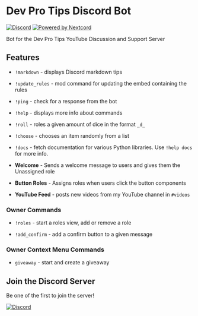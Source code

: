 # Dev Pro Tips Discord Bot

[![Discord](https://img.shields.io/discord/819650821314052106?color=7289DA&logo=discord&logoColor=white)](https://discord.gg/fPrdqh3Zfu "Dev Pro Tips Discussion & Support Server")
[![Powered by Nextcord](https://custom-icon-badges.herokuapp.com/badge/-Powered%20by%20Nextcord-0d1620?logo=nextcord)](https://github.com/nextcord/nextcord "Powered by Nextcord Python API Wrapper")

Bot for the Dev Pro Tips YouTube Discussion and Support Server

## Features

* `!markdown` - displays Discord markdown tips

* `!update_rules` - mod command for updating the embed containing the rules

* `!ping` - check for a response from the bot

* `!help` - displays more info about commands

* `!roll` - roles a given amount of dice in the format `_d_`

* `!choose` - chooses an item randomly from a list

* `!docs` - fetch documentation for various Python libraries. Use `!help docs` for more info.

* **Welcome** - Sends a welcome message to users and gives them the Unassigned role

* **Button Roles** - Assigns roles when users click the button components

* **YouTube Feed** - posts new videos from my YouTube channel in `#videos`


### Owner Commands

* `!roles` - start a roles view, add or remove a role

* `!add_confirm` - add a confirm button to a given message

### Owner Context Menu Commands

* `giveaway` - start and create a giveaway


## Join the Discord Server

Be one of the first to join the server!

[![Discord](https://img.shields.io/discord/819650821314052106?color=%23738BD7&label=&logo=discord&logoColor=white&style=for-the-badge)](https://discord.gg/fPrdqh3Zfu)
